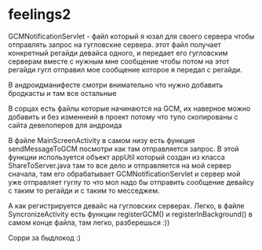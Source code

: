 # feelings2


GCMNotificationServlet - файл который я юзал для своего сервера чтобы отправлять запрос на гугловские сервера. 
этот файл получает конкретный регайди девайса одного, и передает его гугловским серверам вместе 
с нужным мне сообщение чтобы потом на этот регайди гугл отправил мое сообщение которое я передал с регайди.

В андроидманифесте смотри внимательно что нужно добавить бродкасты и там все остальные

В сорцах есть файлы которые начинаются на GCM,  их наверное можно добавить и без изменнеий в проект потому что тупо
скопированы с сайта девелоперов для андроида

В файле MainScreenActivity в самом низу есть функция sendMessageToGCM посмотри как там отправляется запрос. 
В этой функции используется объект appUtil который создан из класса ShareToServer.java там то все дело и отправляется на мой
сервер сначала, там его обрабатывает GCMNotificationServlet и сервер мой уже отправляет гуглу то что мол надо бы отправить
сообщение девайсу с таким то регайди и с таким то месседжем. 

А как регистрируется девайс на гугловских серверах. Легко, в файле SyncronizeActivity есть функции 
registerGCM() и registerInBackground() в самом конце файла, там легко, разберешься :))

Сорри за быдлокод :)
